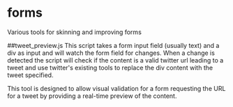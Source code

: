 # forms

Various tools for skinning and improving forms

##tweet_preview.js
This script takes a form input field (usually text) and a div as input and will watch the form field for changes.  When a change is detected the script will check if the content is a valid twitter url leading to a tweet and use twitter's existing tools to replace the div content with the tweet specified.

This tool is designed to allow visual validation for a form requesting the URL for a tweet by providing a real-time preview of the content.
